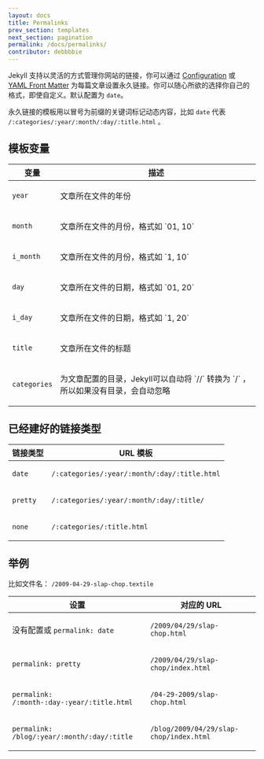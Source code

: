 ```yaml
---
layout: docs
title: Permalinks
prev_section: templates
next_section: pagination
permalink: /docs/permalinks/
contributor: debbbbie
---
```


Jekyll 支持以灵活的方式管理你网站的链接，你可以通过 [Configuration](../configuration/) 或
 [YAML Front Matter](../frontmatter/) 为每篇文章设置永久链接。你可以随心所欲的选择你自己的
 格式，即使自定义。默认配置为 `date`。

永久链接的模板用以冒号为前缀的关键词标记动态内容，比如 `date` 代表
 `/:categories/:year/:month/:day/:title.html` 。

## 模板变量

<div class="mobile-side-scroller">
<table>
  <thead>
    <tr>
      <th>变量</th>
      <th>描述</th>
    </tr>
  </thead>
  <tbody>
    <tr>
      <td>
        <p><code>year</code></p>
      </td>
      <td>
        <p>文章所在文件的年份</p>
      </td>
    </tr>
    <tr>
      <td>
        <p><code>month</code></p>
      </td>
      <td>
        <p>文章所在文件的月份，格式如 `01, 10` </p>
      </td>
    </tr>
    <tr>
      <td>
        <p><code>i_month</code></p>
      </td>
      <td>
        <p>文章所在文件的月份，格式如 `1, 10` </p>
      </td>
    </tr>
    <tr>
      <td>
        <p><code>day</code></p>
      </td>
      <td>
        <p>文章所在文件的日期，格式如 `01, 20`</p>
      </td>
    </tr>
    <tr>
      <td>
        <p><code>i_day</code></p>
      </td>
      <td>
        <p>文章所在文件的日期，格式如 `1, 20`</p>
      </td>
    </tr>
    <tr>
      <td>
        <p><code>title</code></p>
      </td>
      <td>
        <p>文章所在文件的标题</p>
      </td>
    </tr>
    <tr>
      <td>
        <p><code>categories</code></p>
      </td>
      <td>
        <p>
          为文章配置的目录，Jekyll可以自动将 `//` 转换为 `/` ，所以如果没有目录，会自动忽略
        </p>
      </td>
    </tr>
  </tbody>
</table>
</div>

## 已经建好的链接类型

<div class="mobile-side-scroller">
<table>
  <thead>
    <tr>
      <th>链接类型</th>
      <th> URL 模板</th>
    </tr>
  </thead>
  <tbody>
    <tr>
      <td>
        <p><code>date</code></p>
      </td>
      <td>
        <p><code>/:categories/:year/:month/:day/:title.html</code></p>
      </td>
    </tr>
    <tr>
      <td>
        <p><code>pretty</code></p>
      </td>
      <td>
        <p><code>/:categories/:year/:month/:day/:title/</code></p>
      </td>
    </tr>
    <tr>
      <td>
        <p><code>none</code></p>
      </td>
      <td>
        <p><code>/:categories/:title.html</code></p>
      </td>
    </tr>
  </tbody>
</table>
</div>

## 举例

比如文件名： `/2009-04-29-slap-chop.textile`

<div class="mobile-side-scroller">
<table>
  <thead>
    <tr>
      <th>设置</th>
      <th>对应的 URL </th>
    </tr>
  </thead>
  <tbody>
    <tr>
      <td>
        <p>没有配置或 <code>permalink: date</code></p>
      </td>
      <td>
        <p><code>/2009/04/29/slap-chop.html</code></p>
      </td>
    </tr>
    <tr>
      <td>
        <p><code>permalink: pretty</code></p>
      </td>
      <td>
        <p><code>/2009/04/29/slap-chop/index.html</code></p>
      </td>
    </tr>
    <tr>
      <td>
        <p><code>permalink: /:month-:day-:year/:title.html</code></p>
      </td>
      <td>
        <p><code>/04-29-2009/slap-chop.html</code></p>
      </td>
    </tr>
    <tr>
      <td>
        <p><code>permalink: /blog/:year/:month/:day/:title</code></p>
      </td>
      <td>
        <p><code>/blog/2009/04/29/slap-chop/index.html</code></p>
      </td>
    </tr>
  </tbody>
</table>
</div>
